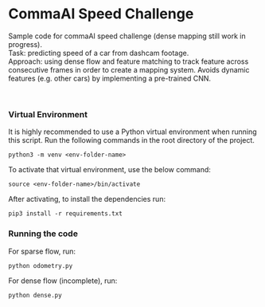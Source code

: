 # CommaAI Speed Challenge
Sample code for commaAI speed challenge (dense mapping still work in progress).</br>
Task: predicting speed of a car from dashcam footage.</br>
Approach: using dense flow and feature matching to track feature across consecutive frames in order to create a mapping system. Avoids dynamic features (e.g. other  cars) by implementing a pre-trained CNN. </br>

<br>

### Virtual Environment

It is highly recommended to use a Python virtual environment when running this script. Run the following commands in the root directory of the project.
```
python3 -m venv <env-folder-name>
```

To activate that virtual environment, use the below command:
```
source <env-folder-name>/bin/activate
```

After activating, to install the dependencies run:
```
pip3 install -r requirements.txt
```

### Running the code
For sparse flow, run:
```
python odometry.py
```

For dense flow (incomplete), run:
```
python dense.py
```
